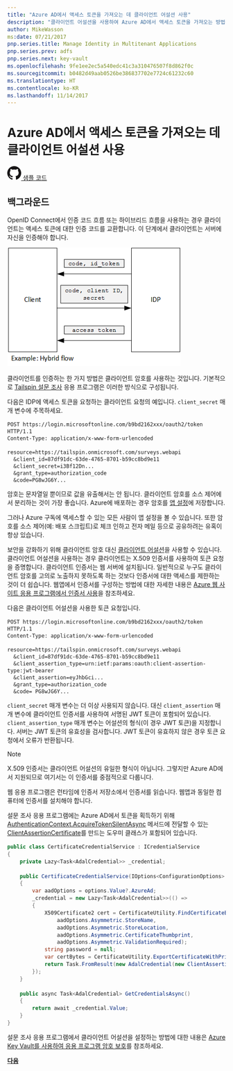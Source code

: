 ```yaml
---
title: "Azure AD에서 액세스 토큰을 가져오는 데 클라이언트 어설션 사용"
description: "클라이언트 어설션을 사용하여 Azure AD에서 액세스 토큰을 가져오는 방법을 알아봅니다."
author: MikeWasson
ms:date: 07/21/2017
pnp.series.title: Manage Identity in Multitenant Applications
pnp.series.prev: adfs
pnp.series.next: key-vault
ms.openlocfilehash: 9fe1ee2ec5a540edc41c3a310476507f8d862f0c
ms.sourcegitcommit: b0482d49aab0526be386837702e7724c61232c60
ms.translationtype: HT
ms.contentlocale: ko-KR
ms.lasthandoff: 11/14/2017
---
```

# <a name="use-client-assertion-to-get-access-tokens-from-azure-ad"></a>Azure AD에서 액세스 토큰을 가져오는 데 클라이언트 어설션 사용

[![GitHub](../_images/github.png) 샘플 코드][sample application]

## <a name="background"></a>백그라운드
OpenID Connect에서 인증 코드 흐름 또는 하이브리드 흐름을 사용하는 경우 클라이언트는 액세스 토큰에 대한 인증 코드를 교환합니다. 이 단계에서 클라이언트는 서버에 자신을 인증해야 합니다.

![클라이언트 암호](./images/client-secret.png)

클라이언트를 인증하는 한 가지 방법은 클라이언트 암호를 사용하는 것입니다. 기본적으로 [Tailspin 설문 조사][Surveys] 응용 프로그램은 이러한 방식으로 구성됩니다.

다음은 IDP에 액세스 토큰을 요청하는 클라이언트 요청의 예입니다. `client_secret` 매개 변수에 주목하세요.

```
POST https://login.microsoftonline.com/b9bd2162xxx/oauth2/token HTTP/1.1
Content-Type: application/x-www-form-urlencoded

resource=https://tailspin.onmicrosoft.com/surveys.webapi
  &client_id=87df91dc-63de-4765-8701-b59cc8bd9e11
  &client_secret=i3Bf12Dn...
  &grant_type=authorization_code
  &code=PG8wJG6Y...
```

암호는 문자열일 뿐이므로 값을 유출해서는 안 됩니다. 클라이언트 암호를 소스 제어에서 분리하는 것이 가장 좋습니다. Azure에 배포하는 경우 암호를 [앱 설정][configure-web-app]에 저장합니다.

그러나 Azure 구독에 액세스할 수 있는 모든 사람이 앱 설정을 볼 수 있습니다. 또한 암호를 소스 제어(예: 배포 스크립트)로 체크 인하고 전자 메일 등으로 공유하려는 유혹이 항상 있습니다.

보안을 강화하기 위해 클라이언트 암호 대신 [클라이언트 어설션]을 사용할 수 있습니다. 클라이언트 어설션을 사용하는 경우 클라이언트는 X.509 인증서를 사용하여 토큰 요청을 증명합니다. 클라이언트 인증서는 웹 서버에 설치됩니다. 일반적으로 누구도 클라이언트 암호를 고의로 노출하지 못하도록 하는 것보다 인증서에 대한 액세스를 제한하는 것이 더 쉽습니다. 웹앱에서 인증서를 구성하는 방법에 대한 자세한 내용은 [Azure 웹 사이트 응용 프로그램에서 인증서 사용][using-certs-in-websites]을 참조하세요.

다음은 클라이언트 어설션을 사용한 토큰 요청입니다.

```
POST https://login.microsoftonline.com/b9bd2162xxx/oauth2/token HTTP/1.1
Content-Type: application/x-www-form-urlencoded

resource=https://tailspin.onmicrosoft.com/surveys.webapi
  &client_id=87df91dc-63de-4765-8701-b59cc8bd9e11
  &client_assertion_type=urn:ietf:params:oauth:client-assertion-type:jwt-bearer
  &client_assertion=eyJhbGci...
  &grant_type=authorization_code
  &code= PG8wJG6Y...
```

`client_secret` 매개 변수는 더 이상 사용되지 않습니다. 대신 `client_assertion` 매개 변수에 클라이언트 인증서를 사용하여 서명된 JWT 토큰이 포함되어 있습니다. `client_assertion_type` 매개 변수는 어설션의 형식(이 경우 JWT 토큰)을 지정합니다. 서버는 JWT 토큰의 유효성을 검사합니다. JWT 토큰이 유효하지 않은 경우 토큰 요청에서 오류가 반환됩니다.

> [!NOTE]
> X.509 인증서는 클라이언트 어설션의 유일한 형식이 아닙니다. 그렇지만 Azure AD에서 지원되므로 여기서는 이 인증서를 중점적으로 다룹니다.
> 
> 

웹 응용 프로그램은 런타임에 인증서 저장소에서 인증서를 읽습니다. 웹앱과 동일한 컴퓨터에 인증서를 설치해야 합니다.

설문 조사 응용 프로그램에는 Azure AD에서 토큰을 획득하기 위해 [AuthenticationContext.AcquireTokenSilentAsync](/dotnet/api/microsoft.identitymodel.clients.activedirectory.authenticationcontext.acquiretokensilentasync) 메서드에 전달할 수 있는 [ClientAssertionCertificate](/dotnet/api/microsoft.identitymodel.clients.activedirectory.clientassertioncertificate)를 만드는 도우미 클래스가 포함되어 있습니다.

```csharp
public class CertificateCredentialService : ICredentialService
{
    private Lazy<Task<AdalCredential>> _credential;

    public CertificateCredentialService(IOptions<ConfigurationOptions> options)
    {
        var aadOptions = options.Value?.AzureAd;
        _credential = new Lazy<Task<AdalCredential>>(() =>
        {
            X509Certificate2 cert = CertificateUtility.FindCertificateByThumbprint(
                aadOptions.Asymmetric.StoreName,
                aadOptions.Asymmetric.StoreLocation,
                aadOptions.Asymmetric.CertificateThumbprint,
                aadOptions.Asymmetric.ValidationRequired);
            string password = null;
            var certBytes = CertificateUtility.ExportCertificateWithPrivateKey(cert, out password);
            return Task.FromResult(new AdalCredential(new ClientAssertionCertificate(aadOptions.ClientId, new X509Certificate2(certBytes, password))));
        });
    }

    public async Task<AdalCredential> GetCredentialsAsync()
    {
        return await _credential.Value;
    }
}
```

설문 조사 응용 프로그램에서 클라이언트 어설션을 설정하는 방법에 대한 내용은 [Azure Key Vault를 사용하여 응용 프로그램 암호 보호][key vault]를 참조하세요.

[**다음**][key vault]

<!-- Links -->
[configure-web-app]: /azure/app-service-web/web-sites-configure/
[azure-management-portal]: https://portal.azure.com
[클라이언트 어설션]: https://tools.ietf.org/html/rfc7521
[key vault]: key-vault.md
[Setup-KeyVault]: https://github.com/mspnp/multitenant-saas-guidance/blob/master/scripts/Setup-KeyVault.ps1
[Surveys]: tailspin.md
[using-certs-in-websites]: https://azure.microsoft.com/blog/using-certificates-in-azure-websites-applications/

[sample application]: https://github.com/mspnp/multitenant-saas-guidance

